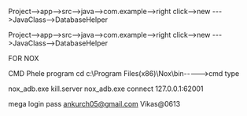 Project-->app-->src-->java-->com.example-->right click-->new --->JavaClass-->DatabaseHelper



Project-->app-->src-->java-->com.example-->right click-->new --->JavaClass-->DatabaseHelper



FOR NOX


CMD Phele program
cd c:\Program Files(x86)\Nox\bin----->cmd type

nox_adb.exe kill.server
nox_adb.exe connect 127.0.0.1:62001




mega login pass 
ankurch05@gmail.com
Vikas@0613
